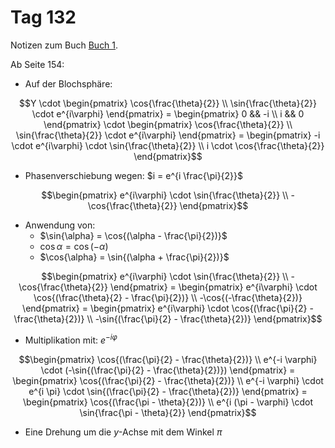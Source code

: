# Tag 132

Notizen zum Buch [Buch 1](../Buch1.md).

Ab Seite 154:
* Auf der Blochsphäre:
```math
Y
\cdot
\begin{pmatrix}
\cos{\frac{\theta}{2}} \\
\sin{\frac{\theta}{2}} \cdot e^{i\varphi}
\end{pmatrix}
=
\begin{pmatrix}
0 && -i \\
i &&  0
\end{pmatrix}
\cdot
\begin{pmatrix}
\cos{\frac{\theta}{2}} \\
\sin{\frac{\theta}{2}} \cdot e^{i\varphi}
\end{pmatrix}
=
\begin{pmatrix}
-i \cdot e^{i\varphi} \cdot \sin{\frac{\theta}{2}} \\
i \cdot \cos{\frac{\theta}{2}}
\end{pmatrix}
```

* Phasenverschiebung wegen: $i = e^{i \frac{\pi}{2}}$
```math
\begin{pmatrix}
e^{i\varphi} \cdot \sin{\frac{\theta}{2}} \\
-\cos{\frac{\theta}{2}}
\end{pmatrix}
```

* Anwendung von:
  - $\sin{\alpha} = \cos{(\alpha - \frac{\pi}{2})}$
  - $\cos{\alpha} = \cos{(-\alpha)}$
  - $\cos{\alpha} = \sin{(\alpha + \frac{\pi}{2})}$

```math
\begin{pmatrix}
e^{i\varphi} \cdot \sin{\frac{\theta}{2}} \\
-\cos{\frac{\theta}{2}}
\end{pmatrix}
=
\begin{pmatrix}
e^{i\varphi} \cdot \cos{(\frac{\theta}{2} - \frac{\pi}{2})} \\
-\cos{(-\frac{\theta}{2})}
\end{pmatrix}
=
\begin{pmatrix}
e^{i\varphi} \cdot \cos{(\frac{\pi}{2} - \frac{\theta}{2})} \\
-\sin{(\frac{\pi}{2} - \frac{\theta}{2})}
\end{pmatrix}
```

* Multiplikation mit: $e^{-i \varphi}$
```math
\begin{pmatrix}
\cos{(\frac{\pi}{2} - \frac{\theta}{2})} \\
e^{-i \varphi} \cdot (-\sin{(\frac{\pi}{2} - \frac{\theta}{2})})
\end{pmatrix}
=
\begin{pmatrix}
\cos{(\frac{\pi}{2} - \frac{\theta}{2})} \\
e^{-i \varphi} \cdot e^{i \pi} \cdot \sin{(\frac{\pi}{2} - \frac{\theta}{2})}
\end{pmatrix}
=
\begin{pmatrix}
\cos{(\frac{\pi - \theta}{2})} \\
e^{i (\pi - \varphi} \cdot \sin{\frac{\pi - \theta}{2}}
\end{pmatrix}
```

* Eine Drehung um die $y$-Achse mit dem Winkel $\pi$
